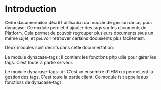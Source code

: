 # Introduction

Cette documentation décrit l'utilisation du module de gestion de tag pour dynacase.
Ce module permet d'ajouter des tags sur les documents de Platform.
Cela permet de pouvoir regrouper plusieurs documents sous un même sujet, et pouvoir retrouver certains documents plus facilement.

Deux modules sont décrits dans cette documentation:

Le module dynacase-tags
: Il contient les fonctions php utile pour gérer les tags. C'est toute la partie serveur.

Le module dynacase-tags-ui
: C'est un ensemble d'IHM qui permettent la gestion des tags. C'est toute la partie client. Ce module fait appelle aux fonctions de dynacase-tags.
